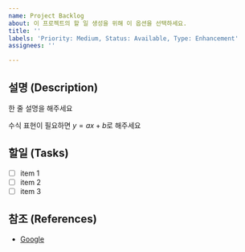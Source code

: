 ```yaml
---
name: Project Backlog
about: 이 프로젝트의 할 일 생성을 위해 이 옵션을 선택하세요.
title: ''
labels: 'Priority: Medium, Status: Available, Type: Enhancement'
assignees: ''

---
```


## 설명 (Description)
한 줄 설명을 해주세요

수식 표현이 필요하면 $y=ax+b$로 해주세요

## 할일 (Tasks)

- [ ] item 1
- [ ] item 2
- [ ] item 3

## 참조 (References)

- [Google](https://www.google.com/)
